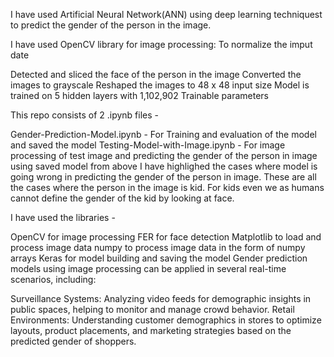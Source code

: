 I have used Artificial Neural Network(ANN) using deep learning techniquest to predict the gender of the person in the image.

I have used OpenCV library for image processing: To normalize the imput date

Detected and sliced the face of the person in the image
Converted the images to grayscale
Reshaped the images to 48 x 48 input size
Model is trained on 5 hidden layers with 1,102,902 Trainable parameters

This repo consists of 2 .ipynb files -

Gender-Prediction-Model.ipynb - For Training and evaluation of the model and saved the model
Testing-Model-with-Image.ipynb - For image processing of test image and predicting the gender of the person in image using saved model from above
I have highlighed the cases where model is going wrong in predicting the gender of the person in image. These are all the cases where the person in the image is kid. For kids even we as humans cannot define the gender of the kid by looking at face.

I have used the libraries -

OpenCV for image processing
FER for face detection
Matplotlib to load and process image data
numpy to process image data in the form of numpy arrays
Keras for model building and saving the model
Gender prediction models using image processing can be applied in several real-time scenarios, including:

Surveillance Systems: Analyzing video feeds for demographic insights in public spaces, helping to monitor and manage crowd behavior.
Retail Environments: Understanding customer demographics in stores to optimize layouts, product placements, and marketing strategies based on the predicted gender of shoppers.
